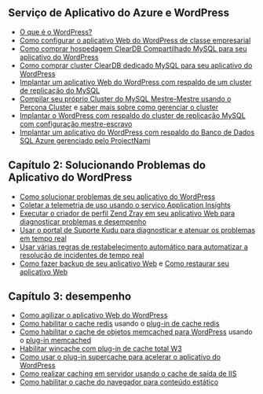 ## Serviço de Aplicativo do Azure e WordPress

* [O que é o WordPress?](https://wordpress.org/)
* [Como configurar o aplicativo Web do WordPress de classe empresarial](web-sites-php-enterprise-wordpress.md)
* [Como comprar hospedagem ClearDB Compartilhado MySQL para seu aplicativo do WordPress](http://blog.syntaxc4.net/post/2012/12/03/provisioning-a-mysql-database-from-the-windows-azure-store.aspx)
* [Como comprar cluster ClearDB dedicado MySQL para seu aplicativo do WordPress ](https://azure.microsoft.com/blog/announcing-new-mysql-premium-tiers-from-cleardb/)
* [Implantar um aplicativo Web do WordPress com respaldo de um cluster de replicação do MySQL](/documentation/templates/wordpress-mysql-replication/)
* [Compilar seu próprio Cluster do MySQL Mestre-Mestre usando o Percona Cluster](/documentation/templates/mysql-ha-pxc/) e [saber mais sobre como gerenciar o cluster](https://github.com/fanjeffrey/axiom.articles/tree/master/pxc)
* [Implantar o WordPress com respaldo do cluster de replicação MySQL com configuração mestre-escravo](/documentation/templates/mysql-replication/)
* [Implantar um aplicativo do WordPress com respaldo do Banco de Dados SQL Azure gerenciado pelo ProjectNami](/marketplace/partners/projectnami/projectnami/)
  
## Capítulo 2: Solucionando Problemas do Aplicativo do WordPress

* [Como solucionar problemas de seu aplicativo do WordPress](https://sunithamk.wordpress.com/2014/09/04/wordpress-troubleshooting-techniques-on-azure-websites/)
* [Coletar a telemetria de uso usando o serviço Application Insights](https://azure.microsoft.com/blog/usage-analytics-for-wordpress-with-azure-app-insights/)
* [Executar o criador de perfil Zend Zray em seu aplicativo Web para diagnosticar problemas e desempenho](https://sunithamk.wordpress.com/2015/08/04/profiling-php-application-on-azure-web-apps/)
* [Usar o portal de Suporte Kudu para diagnosticar e atenuar os problemas em tempo real](https://sunithamk.wordpress.com/2015/11/04/diagnose-and-mitigate-issues-with-azure-web-apps-support-portal/)
* [Usar várias regras de restabelecimento automático para automatizar a resolução de incidentes de tempo real](http://microsoftazurewebsitescheatsheet.info/#auto-heal)
* [Como fazer backup de seu aplicativo Web](web-sites-backup.md) e [Como restaurar seu aplicativo Web](web-sites-restore.md)

## Capítulo 3: desempenho

* [Como agilizar o aplicativo Web do WordPress](https://sunithamk.wordpress.com/2014/08/01/10-ways-to-speed-up-your-wordpress-site-on-azure-websites/)
* [Como habilitar o cache redis](../redis-cache/cache-dotnet-how-to-use-azure-redis-cache.md) usando o [plug-in de cache redis](https://wordpress.org/plugins/wp-redis/)
* [Como habilitar o cache de objetos memcached para WordPress](web-sites-connect-to-redis-using-memcache-protocol.md) usando o [plug-in memcached](https://wordpress.org/plugins/memcached/)
* [Habilitar wincache com plug-in de cache total W3](https://wordpress.org/plugins/w3-total-cache/)
* [Como usar o plug-in supercache para acelerar o aplicativo do WordPress](http://ruslany.net/2008/12/speed-up-wordpress-on-iis-70/)
* [Como realizar caching em servidor usando o cache de saída de IIS](http://blogs.msdn.com/b/brian_swan/archive/2011/06/08/performance-tuning-php-apps-on-windows-iis-with-output-caching.aspx)
* [Como habilitar o cache do navegador para conteúdo estático](http://www.iis.net/configreference/system.webserver/staticcontent)

<!---HONumber=AcomDC_0121_2016-->
